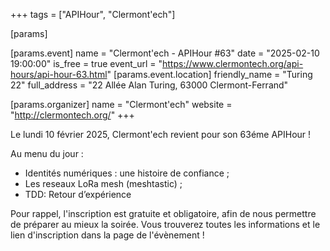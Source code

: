 +++
tags = ["APIHour", "Clermont'ech"]

[params]

[params.event]
name = "Clermont'ech - APIHour #63"
date = "2025-02-10 19:00:00"
is_free = true
event_url = "https://www.clermontech.org/api-hours/api-hour-63.html"
[params.event.location]
friendly_name = "Turing 22"
full_address = "22 Allée Alan Turing, 63000 Clermont-Ferrand"

[params.organizer]
name = "Clermont'ech"
website = "http://clermontech.org/"
+++

Le lundi 10 février 2025, Clermont'ech revient pour son 63éme APIHour !

Au menu du jour :
- Identités numériques : une histoire de confiance ;
- Les reseaux LoRa mesh (meshtastic) ;
- TDD: Retour d’expérience

Pour rappel, l'inscription est gratuite et obligatoire, afin de nous permettre de préparer au mieux la soirée. Vous trouverez toutes les informations et le lien d'inscription dans la page de l'évènement !
